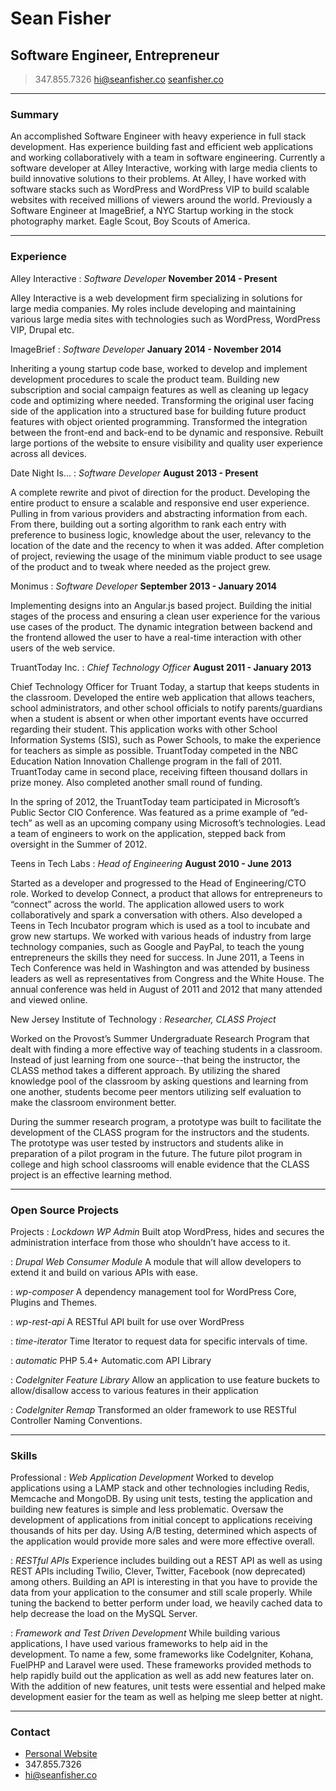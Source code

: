 # Sean Fisher
## Software Engineer, Entrepreneur

> 347.855.7326
> <hi@seanfisher.co>
> [seanfisher.co](http://seanfisher.co/)

------

### Summary

An accomplished Software Engineer with heavy experience in full stack development. Has experience building fast and efficient web applications and working collaboratively with a team in software engineering.
Currently a software developer at Alley Interactive, working with large media clients to build innovative solutions to their problems. At Alley, I have worked with software stacks such as WordPress and WordPress VIP to build scalable websites with received millions of viewers around the world.
Previously a Software Engineer at ImageBrief, a NYC Startup working in the stock photography market. Eagle Scout, Boy Scouts of America.

------

### Experience

Alley Interactive
: *Software Developer*
  __November 2014 - Present__

  Alley Interactive is a web development firm specializing in solutions for large media companies. My roles include developing and maintaining various large media sites with technologies such as WordPress, WordPress VIP, Drupal etc.

ImageBrief
: *Software Developer*
  __January 2014 - November 2014__

  Inheriting a young startup code base, worked to develop and implement development procedures to scale the product team. Building new subscription and social campaign features as well as cleaning up legacy code and optimizing where needed. Transforming the original user facing side of the application into a structured base for building future product features with object oriented programming. Transformed the integration between the front-end and back-end to be dynamic and responsive. Rebuilt large portions of the website to ensure visibility and quality user experience across all devices.

Date Night Is...
: *Software Developer*
  __August 2013 - Present__

  A complete rewrite and pivot of direction for the product. Developing the entire product to ensure a scalable and responsive end user experience. Pulling in from various providers and abstracting information from each. From there, building out a sorting algorithm to rank each entry with preference to business logic, knowledge about the user, relevancy to the location of the date and the recency to when it was added. After completion of project, reviewing the usage of the minimum viable product to see usage of the product and to tweak where needed as the project grew.

Monimus
: *Software Developer*
  __September 2013 - January 2014__

  Implementing designs into an Angular.js based project. Building the initial stages of the process and ensuring a clean user experience for the various use cases of the product. The dynamic integration between backend and the frontend allowed the user to have a real-time interaction with other users of the web service.

TruantToday Inc.
: *Chief Technology Officer*
  __August 2011 - January 2013__

  Chief Technology Officer for Truant Today, a startup that keeps students in the classroom. Developed the entire web application that allows teachers, school administrators, and other school officials to notify parents/guardians when a student is absent or when other important events have occurred regarding their student. This application works with other School Information Systems (SIS), such as Power Schools, to make the experience for teachers as simple as possible. TruantToday competed in the NBC Education Nation Innovation Challenge program in the fall of 2011. TruantToday came in second place, receiving fifteen thousand dollars in prize money. Also completed another small round of funding.

  In the spring of 2012, the TruantToday team participated in Microsoft’s Public Sector CIO Conference. Was featured as a prime example of “ed-tech” as well as an upcoming company using Microsoft’s technologies. Lead a team of engineers to work on the application, stepped back from oversight in the Summer of 2012.


Teens in Tech Labs
: *Head of Engineering*
  __August 2010 - June 2013__

  Started as a developer and progressed to the Head of Engineering/CTO role. Worked to develop Connect, a product that allows for entrepreneurs to “connect” across the world. The application allowed users to work collaboratively and spark a conversation with others. Also developed a Teens in Tech Incubator program which is used as a tool to incubate and grow new startups. We worked with various heads of industry from large technology companies, such as Google and PayPal, to teach the young entrepreneurs the skills they need for success. In June 2011, a Teens in Tech Conference was held in Washington and was attended by business leaders as well as representatives from Congress and the White House. The annual conference was held in August of 2011 and 2012 that many attended and viewed online.

New Jersey Institute of Technology
: *Researcher, CLASS Project*

  Worked on the Provost’s Summer Undergraduate Research Program that dealt with finding a more effective way of teaching students in a classroom. Instead of just learning from one source--that being the instructor, the CLASS method takes a different approach. By utilizing the shared knowledge pool of the classroom by asking questions and learning from one another, students become peer mentors utilizing self evaluation to make the classroom environment better.

  During the summer research program, a prototype was built to facilitate the development of the CLASS program for the instructors and the students. The prototype was user tested by instructors and students alike in preparation of a pilot program in the future. The future pilot program in college and high school classrooms will enable evidence that the CLASS project is an effective learning method.

-----

### Open Source Projects

Projects
: *Lockdown WP Admin*
  Built atop WordPress, hides and secures the administration interface from those who shouldn’t have access to it.

: *Drupal Web Consumer Module*
  A module that will allow developers to extend it and build on various APIs with ease.

: *wp-composer*
  A dependency management tool for WordPress Core, Plugins and Themes.

: *wp-rest-api*
  A RESTful API built for use over WordPress

: *time-iterator*
  Time Iterator to request data for specific intervals of time.

: *automatic*
  PHP 5.4+ Automatic.com API Library

: *CodeIgniter Feature Library*
  Allow an application to use feature buckets to allow/disallow access to various features in their application

: *CodeIgniter Remap*
  Transformed an older framework to use RESTful Controller Naming Conventions.


------

### Skills

Professional
: *Web Application Development​*
  Worked to develop applications using a LAMP stack and other technologies including Redis, Memcache and MongoDB. By using unit tests, testing the application and building new features is simple and less problematic. Oversaw the development of applications from initial concept to applications receiving thousands of hits per day. Using A/B testing, determined which aspects of the application would provide more sales and were more effective overall.


: *RESTful APIs​*
  Experience includes building out a REST API as well as using REST APIs including Twilio, Clever, Twitter, Facebook (now deprecated) among others. Building an API is interesting in that you have to provide the data from your application to the consumer and still scale properly. While tuning the backend to better perform under load, we heavily cached data to help decrease the load on the MySQL Server.

: *Framework and Test Driven Development​*
  While building various applications, I have used various frameworks to help aid in the development. To name a few, some frameworks like CodeIgniter, Kohana, FuelPHP and Laravel were used. These frameworks provided methods to help rapidly build out the application as well as add new features later on. With the addition of new features, unit tests were essential and helped make development easier for the team as well as helping me sleep better at night.

------

### Contact

- [Personal Website](http://seanfisher.co)
- 347.855.7326
- <hi@seanfisher.co>
